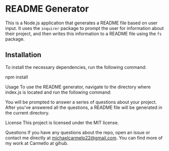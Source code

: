 # README Generator

This is a Node.js application that generates a README file based on user input. It uses the `inquirer` package to prompt the user for information about their project, and then writes this information to a README file using the `fs` package.

## Installation

To install the necessary dependencies, run the following command:

npm install

Usage
To use the README generator, navigate to the directory where index.js is located and run the following command:

You will be prompted to answer a series of questions about your project. After you've answered all the questions, a README file will be generated in the current directory.

License
This project is licensed under the MIT license.

Questions
If you have any questions about the repo, open an issue or contact me directly at michaelcarmelo22@gmail.com. You can find more of my work at Carmetlo at gihub.